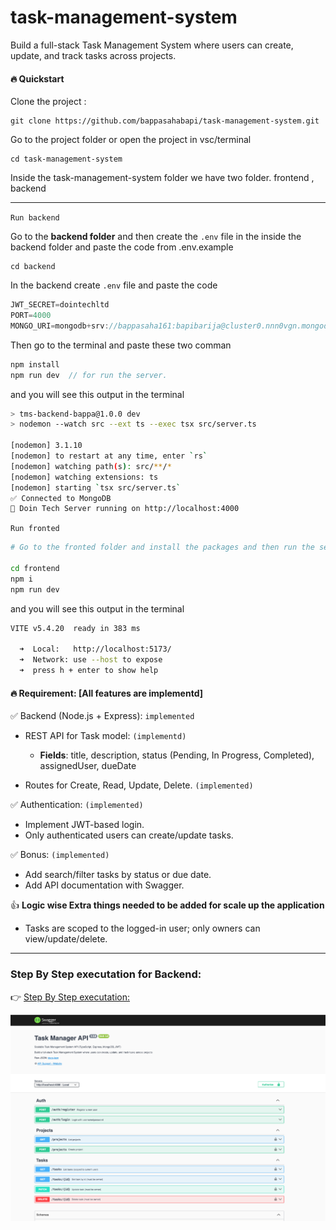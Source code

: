 # task-management-system
Build a full-stack Task Management System where users can create, update, and track tasks across projects.


#### 🔥 Quickstart



Clone the project :

    git clone https://github.com/bappasahabapi/task-management-system.git

Go to the project folder or open the project in vsc/terminal
    
    cd task-management-system

Inside the task-management-system folder we have two folder. frontend , backend

---

`Run backend`


Go to the **backend folder** and then create the `.env` file in the inside the backend folder and paste the code from .env.example

    cd backend
  
In the backend create  `.env` file and  paste the code
```ts
JWT_SECRET=dointechltd
PORT=4000
MONGO_URI=mongodb+srv://bappasaha161:bapibarija@cluster0.nnn0vgn.mongodb.net/doinTech?retryWrites=true&w=majority&appName=Cluster0

```
Then go to the terminal and paste these two comman
```ts
npm install
npm run dev  // for run the server.

```
and you will see this output in the terminal

```bash
> tms-backend-bappa@1.0.0 dev
> nodemon --watch src --ext ts --exec tsx src/server.ts

[nodemon] 3.1.10
[nodemon] to restart at any time, enter `rs`
[nodemon] watching path(s): src/**/*
[nodemon] watching extensions: ts
[nodemon] starting `tsx src/server.ts`
✅ Connected to MongoDB
🚀 Doin Tech Server running on http://localhost:4000
```

`Run fronted`

```bash
# Go to the fronted folder and install the packages and then run the server

cd frontend
npm i
npm run dev

```

and you will see this output in the terminal
```bash
VITE v5.4.20  ready in 383 ms

  ➜  Local:   http://localhost:5173/
  ➜  Network: use --host to expose
  ➜  press h + enter to show help

```



#### 🔥 Requirement: [All features are implementd]

✅  Backend (Node.js + Express): `implemented`

- REST API for Task model: `(implementd)`
    - **Fields**: title, description, status (Pending, In Progress, Completed),
assignedUser, dueDate

- Routes for Create, Read, Update, Delete. `(implemented)`



✅ Authentication: `(implemented)`

- Implement JWT-based login.
-  Only authenticated users can create/update tasks.

✅ Bonus: `(implemented)`

- Add search/filter tasks by status or due date.
- Add API documentation with Swagger.


👍 **Logic wise Extra things needed to be added for scale up the application**

- Tasks are scoped to the logged-in user; only owners can view/update/delete.

---

### Step By Step executation for Backend:

👉 [Step By Step executation:](https://github.com/bappasahabapi/task-management-system/blob/main/backend/Readme.md) 

![swagger](./images/swagger.png)
